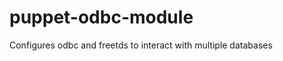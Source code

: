 puppet-odbc-module
==================

Configures odbc and freetds to interact with multiple databases
